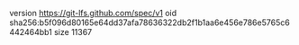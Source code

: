 version https://git-lfs.github.com/spec/v1
oid sha256:b5f096d80165e64dd37afa78636322db2f1b1aa6e456e786e5765c6442464bb1
size 11367
